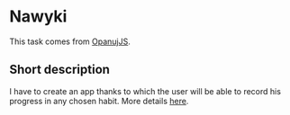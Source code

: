 # Nawyki

This task comes from [OpanujJS](https://przeprogramowani.pl/kurs-javascript).

## Short description

I have to create an app thanks to which the user will be able to record his progress in any chosen habit. More details [here](https://przeprogramowani.netlify.app/opanuj-javascript_nawyki.pdf).